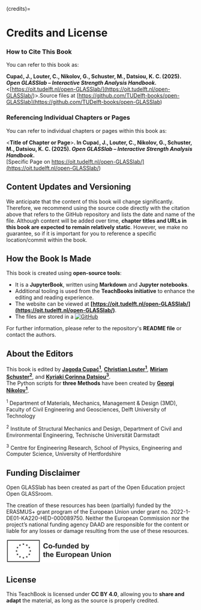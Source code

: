 (credits)=
# Credits and License
### How to Cite This Book
You can refer to this book as:  

**Cupać, J., Louter, C., Nikolov, G., Schuster, M., Datsiou, K. C. (2025). _Open GLASSlab – Interactive Strength Analysis Handbook_.**  
<[https://oit.tudelft.nl/open-GLASSlab/](<https://oit.tudelft.nl/open-GLASSlab/>)>.Source files at [https://github.com/TUDelft-books/open-GLASSlab](<https://github.com/TUDelft-books/open-GLASSlab>)  

### Referencing Individual Chapters or Pages

You can refer to individual chapters or pages within this book as:

<**Title of Chapter or Page**>**. In Cupać, J., Louter, C., Nikolov, G., Schuster, M., Datsiou, K. C. (2025). _Open GLASSlab – Interactive Strength Analysis Handbook_.**  
[Specific Page on https://oit.tudelft.nl/open-GLASSlab/](<https://oit.tudelft.nl/open-GLASSlab/>)

## Content Updates and Versioning

We anticipate that the content of this book will change significantly. Therefore, we recommend using the source code directly with the citation above that refers to the GitHub repository and lists the date and name of the file. Although content will be added over time, **chapter titles and URLs in this book are expected to remain relatively static**. However, we make no guarantee, so if it is important for you to reference a specific location/commit within the book.

## How the Book Is Made

This book is created using **open-source tools**:  

- It is a **JupyterBook**, written using **Markdown** and **Jupyter notebooks**.  
- Additional tooling is used from the **TeachBooks initiative** to enhance the editing and reading experience.  
- The website can be viewed at **[https://oit.tudelft.nl/open-GLASSlab/](<https://oit.tudelft.nl/open-GLASSlab/>)**.  
- The files are stored in a [![GitHub](https://img.shields.io/badge/GitHub-TeachBooks/template-blue?logo=github)](https://github.com/TeachBooks/template)  

For further information, please refer to the repository's **README file** or contact the authors.  


## About the Editors
This book is edited by [**Jagoda Cupać<sup>1</sup>**](https://www.linkedin.com/in/jagoda-cupac/), [**Christian Louter<sup>1</sup>**](https://www.linkedin.com/in/christianlouter/), [**Miriam Schuster<sup>2</sup>**](https://www.linkedin.com/in/miriamschuster/), and [**Kyriaki Corinna Datsiou<sup>3</sup>**](https://www.linkedin.com/in/kyriaki-corinna-datsiou-b4340346/).  
The Python scripts for **three Methods** have been created by [**Georgi Nikolov<sup>1</sup>**](https://www.linkedin.com/in/georgi-dimitrov-nikolov/). 

<sup>1</sup> Department of Materials, Mechanics, Management & Design (3MD), Faculty of Civil Engineering and Geosciences, Delft University of Technology  

<sup>2</sup> Institute of Structural Mechanics and Design, Department of Civil and Environmental Engineering, Technische Universität Darmstadt  

<sup>3</sup> Centre for Engineering Research, School of Physics, Engineering and Computer Science, University of Hertfordshire  

## Funding Disclaimer

Open GLASSlab has been created as part of the Open Education project Open GLASSroom.  

The creation of these resources has been (partially) funded by the ERASMUS+ grant program of the European Union under grant no. 2022-1-DE01-KA220-HED-000089750. Neither the European Commission nor the project’s national funding agency DAAD are responsible for the content or liable for any losses or damage resulting from the use of these resources.

<img src="figures/EU-funding-logo.jpg" alt="Description" width="300">  

## License  

This TeachBook is licensed under **CC BY 4.0**, allowing you to **share and adapt** the material, as long as the source is properly credited.  
